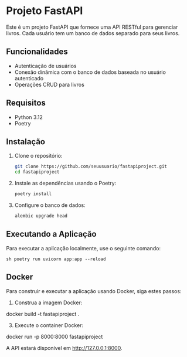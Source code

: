 # Projeto FastAPI

Este é um projeto FastAPI que fornece uma API RESTful para gerenciar livros. Cada usuário tem um banco de dados separado para seus livros.

## Funcionalidades

- Autenticação de usuários
- Conexão dinâmica com o banco de dados baseada no usuário autenticado
- Operações CRUD para livros

## Requisitos

- Python 3.12
- Poetry

## Instalação

1. Clone o repositório:

    ```sh
    git clone https://github.com/seuusuario/fastapiproject.git
    cd fastapiproject
    ```

2. Instale as dependências usando o Poetry:

    ```sh
    poetry install
    ```

3. Configure o banco de dados:

    ```sh
    alembic upgrade head
    ```

## Executando a Aplicação

Para executar a aplicação localmente, use o seguinte comando:

``sh
poetry run uvicorn app:app --reload
``


## Docker

Para construir e executar a aplicação usando Docker, siga estes passos:  

1. Construa a imagem Docker:
   
  docker build -t fastapiproject .
  
3. Execute o container Docker:
   
  docker run -p 8000:8000 fastapiproject
  
A API estará disponível em http://127.0.0.1:8000.

